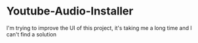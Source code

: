 # Youtube-Audio-Installer
I'm trying to improve the UI of this project, it's taking me a long time and I can't find a solution
